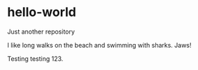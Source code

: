 # hello-world
Just another repository

I like long walks on the beach and swimming with sharks. Jaws!

Testing testing 123.
